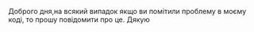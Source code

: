 Доброго дня,на всякий випадок якщо ви помітили проблему в моєму коді, то прошу повідомити про це. Дякую
